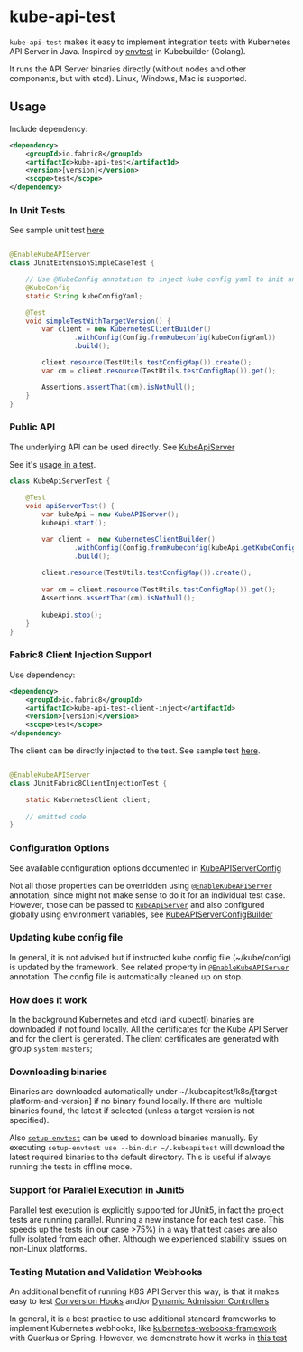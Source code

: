 # kube-api-test

`kube-api-test` makes it easy to implement integration tests with Kubernetes API Server in Java.
Inspired by [envtest](https://book.kubebuilder.io/reference/envtest.html) in Kubebuilder (Golang).

It runs the API Server binaries directly (without nodes and other components, but with etcd).
Linux, Windows, Mac is supported.

## Usage

Include dependency:

```xml
<dependency>
    <groupId>io.fabric8</groupId>
    <artifactId>kube-api-test</artifactId>
    <version>[version]</version>
    <scope>test</scope>
</dependency>
```

### In Unit Tests

See sample unit
test [here](https://github.com/csviri/kubernetes-client/blob/main/junit/kube-api-test/core/src/test/java/io/fabric8/kubeapitest/sample/JUnitExtensionSimpleCaseTest.java)

```java

@EnableKubeAPIServer
class JUnitExtensionSimpleCaseTest {

    // Use @KubeConfig annotation to inject kube config yaml to init any client
    @KubeConfig
    static String kubeConfigYaml;

    @Test
    void simpleTestWithTargetVersion() {
        var client = new KubernetesClientBuilder()
                .withConfig(Config.fromKubeconfig(kubeConfigYaml))
                .build();

        client.resource(TestUtils.testConfigMap()).create();
        var cm = client.resource(TestUtils.testConfigMap()).get();

        Assertions.assertThat(cm).isNotNull();
    }
}
```

### Public API

The underlying API can be used directly.
See [KubeApiServer](https://github.com/csviri/kubernetes-client/blob/main/junit/kube-api-test/core/src/main/java/io/fabric8/kubeapitest/KubeAPIServer.java#L28-L28)

See
it's [usage in a test](https://github.com/csviri/kubernetes-client/blob/main/junit/kube-api-test/core/src/test/java/io/fabric8/kubeapitest/sample/KubeApiServerTest.java#L31-L31).

```java
class KubeApiServerTest {
    
    @Test
    void apiServerTest() {
        var kubeApi = new KubeAPIServer();
        kubeApi.start();

        var client =  new KubernetesClientBuilder()
                .withConfig(Config.fromKubeconfig(kubeApi.getKubeConfigYaml()))
                .build();
        
        client.resource(TestUtils.testConfigMap()).create();
        
        var cm = client.resource(TestUtils.testConfigMap()).get();
        Assertions.assertThat(cm).isNotNull();
        
        kubeApi.stop();
    }
}
```

### Fabric8 Client Injection Support

Use dependency:

```xml
<dependency>
    <groupId>io.fabric8</groupId>
    <artifactId>kube-api-test-client-inject</artifactId>
    <version>[version]</version>
    <scope>test</scope>
</dependency>
```

The client can be directly injected to the test. See sample test [here](https://github.com/csviri/kubernetes-client/blob/main/junit/kube-api-test/client-inject/src/test/java/io/fabric8/kubeapitest/junit/sample/JUnitFabric8ClientInjectionTest.java#L28-L28).

```java

@EnableKubeAPIServer
class JUnitFabric8ClientInjectionTest {

    static KubernetesClient client;
   
    // emitted code     
}  
```

### Configuration Options

See available configuration options documented in [KubeAPIServerConfig](https://github.com/csviri/kubernetes-client/blob/main/junit/kube-api-test/core/src/main/java/io/fabric8/kubeapitest/KubeAPIServerConfig.java)

Not all those properties can be overridden using [`@EnableKubeAPIServer`](https://github.com/csviri/kubernetes-client/blob/main/junit/kube-api-test/core/src/main/java/io/fabric8/kubeapitest/junit/EnableKubeAPIServer.java)
annotation, since might not make sense to do it for an individual test case. However, those can be passed to
[`KubeApiServer`](https://github.com/csviri/kubernetes-client/blob/main/junit/kube-api-test/core/src/main/java/io/fabric8/kubeapitest/KubeAPIServer.java)
and also configured globally using environment variables, see [KubeAPIServerConfigBuilder](https://github.com/csviri/kubernetes-client/blob/main/junit/kube-api-test/core/src/main/java/io/fabric8/kubeapitest/KubeAPIServerConfigBuilder.java)


### Updating kube config file

In general, it is not advised but if instructed kube config file (~/kube/config) is updated by the framework.
See related property in [`@EnableKubeAPIServer`](https://github.com/csviri/kubernetes-client/blob/main/junit/kube-api-test/core/src/main/java/io/fabric8/kubeapitest/junit/EnableKubeAPIServer.java#L42-L42)
annotation. The config file is automatically cleaned up on stop.

### How does it work

In the background Kubernetes and etcd (and kubectl) binaries are downloaded if not found locally.
All the certificates for the Kube API Server and for the client is generated.
The client certificates are generated with group `system:masters`;

### Downloading binaries

Binaries are downloaded automatically under ~/.kubeapitest/k8s/[target-platform-and-version] if no binary found locally.
If there are multiple binaries found, the latest if selected (unless a target version is not specified).

Also [`setup-envtest`](https://pkg.go.dev/sigs.k8s.io/controller-runtime/tools/setup-envtest#section-readme) can be used
to download binaries manually. By executing `setup-envtest use --bin-dir ~/.kubeapitest` will download the latest required
binaries to the default directory. This is useful if always running the tests in offline mode.

### Support for Parallel Execution in Junit5

Parallel test execution is explicitly supported for JUnit5, in fact the project tests are running parallel.
Running a new instance for each test case. This speeds up the tests (in our case >75%) in a way that test cases are also
fully isolated from each other. Although we experienced stability issues on non-Linux platforms. 

### Testing Mutation and Validation Webhooks

An additional benefit of running K8S API Server this way, is that it makes easy to test
[Conversion Hooks](https://kubernetes.io/docs/tasks/extend-kubernetes/custom-resources/custom-resource-definition-versioning/#webhook-conversion)
and/or
[Dynamic Admission Controllers](https://kubernetes.io/docs/reference/access-authn-authz/extensible-admission-controllers/)

In general, it is a best practice to use additional standard frameworks to implement Kubernetes webhooks,
like [kubernetes-webooks-framework](https://github.com/java-operator-sdk/kubernetes-webooks-framework)
with Quarkus or Spring. However, we demonstrate how it works
in [this test](https://github.com/csviri/kubernetes-client/blob/main/junit/kube-api-test/core/src/test/java/io/fabric8/kubeapitest/sample/KubernetesMutationHookHandlingTest.java#L72-L72)

